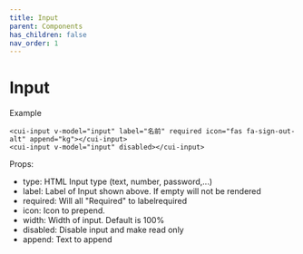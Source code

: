 ```yaml
---
title: Input
parent: Components
has_children: false
nav_order: 1
---
```


# Input

Example
```
<cui-input v-model="input" label="名前" required icon="fas fa-sign-out-alt" append="kg"></cui-input>
<cui-input v-model="input" disabled></cui-input>

```
Props:

- type: HTML Input type (text, number, password,...)
- label: Label of Input shown above. If empty will not be rendered
- required: Will all "Required" to labelrequired
- icon: Icon to prepend. 
- width: Width of input. Default is 100%
- disabled: Disable input and make read only
- append: Text to append
